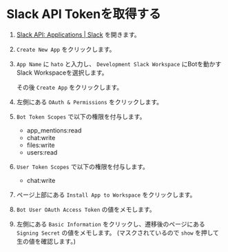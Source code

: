 # Slack API Tokenを取得する

1. [Slack API: Applications | Slack](https://api.slack.com/apps) を開きます。

1. `Create New App` をクリックします。

1. `App Name` に `hato` と入力し、 `Development Slack Workspace` にBotを動かすSlack Workspaceを選択します。

    その後 `Create App` をクリックします。

1. 左側にある `OAuth & Permissions` をクリックします。

1. `Bot Token Scopes` で以下の権限を付与します。
    * app_mentions:read
    * chat:write
    * files:write
    * users:read

1. `User Token Scopes` で以下の権限を付与します。
    * chat:write

1. ページ上部にある `Install App to Workspace` をクリックします。

1. `Bot User OAuth Access Token` の値をメモします。

1. 左側にある `Basic Information` をクリックし、遷移後のページにある `Signing Secret` の値をメモします。
    (マスクされているので `show` を押して生の値を確認します。)
